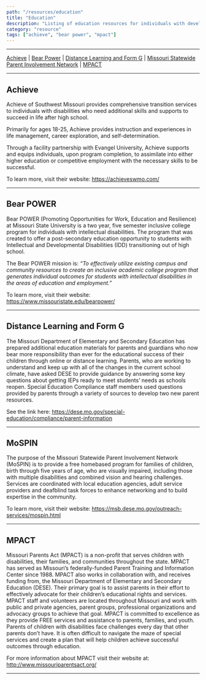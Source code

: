```yaml
---
path: "/resources/education"
title: "Education"
description: "Listing of education resources for individuals with developmental disabilities and their families."
category: "resource"
tags: ["achieve", "bear power", "mpact"]
---
```


---

[Achieve](#achieve) | [Bear Power](#bear-power) | [Distance Learning and Form G](#distance-learning-and-form-g) | [Missouri Statewide Parent Involvement Network](#mospin) | [MPACT](#mpact)

---

## Achieve

Achieve of Southwest Missouri provides comprehensive transition services to individuals with disabilities who need additional skills and supports to succeed in life after high school.

Primarily for ages 18-25, Achieve provides instruction and experiences in life management, career exploration, and self-determination.

Through a facility partnership with Evangel University, Achieve supports and equips individuals, upon program completion, to assimilate into either higher education or competitive employment with the necessary skills to be successful.

To learn more, visit their website: https://achieveswmo.com/

---

## Bear POWER

Bear POWER (Promoting Opportunities for Work, Education and Resilience) at Missouri State University is a two year, five semester inclusive college program for individuals with intellectual disabilities. The program that was created to offer a post-secondary education opportunity to students with Intellectual and Developmental Disabilities (IDD) transitioning out of high school.

The Bear POWER mission is: _“To effectively utilize existing campus and community resources to create an inclusive academic college program that generates individual outcomes for students with intellectual disabilities in the areas of education and employment.”_

To learn more, visit their website: https://www.missouristate.edu/bearpower/

---

## Distance Learning and Form G

The Missouri Department of Elementary and Secondary Education has prepared additional education materials for parents and guardians who now bear more responsibility than ever for the educational success of their children through online or distance learning. Parents, who are working to understand and keep up with all of the changes in the current school climate, have asked DESE to provide guidance by answering some key questions about getting IEPs ready to meet students’ needs as schools reopen. Special Education Compliance staff members used questions provided by parents through a variety of sources to develop two new parent resources.

See the link here: https://dese.mo.gov/special-education/compliance/parent-information

---

## MoSPIN

The purpose of the Missouri Statewide Parent Involvement Network (MoSPIN) is to provide a free homebased program for families of children, birth through five years of age, who are visually impaired, including those with multiple disabilities and combined vision and hearing challenges. Services are coordinated with local education agencies, adult service providers and deafblind task forces to enhance networking and to build expertise in the community.

To learn more, visit their website: https://msb.dese.mo.gov/outreach-services/mospin.html

---

## MPACT

Missouri Parents Act (MPACT) is a non-profit that serves children with disabilities, their families, and communities throughout the state. MPACT has served as Missouri’s federally-funded Parent Training and Information Center since 1988. MPACT also works in collaboration with, and receives funding from, the Missouri Department of Elementary and Secondary Education (DESE). Their primary goal is to assist parents in their effort to effectively advocate for their children’s educational rights and services. MPACT staff and volunteers are located throughout Missouri and work with public and private agencies, parent groups, professional organizations and advocacy groups to achieve that goal. MPACT is committed to excellence as they provide FREE services and assistance to parents, families, and youth. Parents of children with disabilities face challenges every day that other parents don’t have. It is often difficult to navigate the maze of special services and create a plan that will help children achieve successful outcomes through education.

For more information about MPACT visit their website at: http://www.missouriparentsact.org/

---
